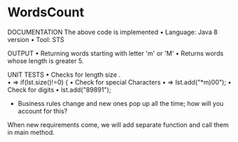 # WordsCount

DOCUMENTATION
The above code is implemented
•	Language:  Java 8 version
•	Tool:    STS

OUTPUT 
•	Returning words starting with letter  'm' or 'M' 
•	Returns words whose length is greater 5.

UNIT TESTS
•	Checks for length size .  
•	=> if(lst.size()!=0) {
•	Check for special Characters
•	=> lst.add("*m)00");
•	Check for digits
•	lst.add("89891");

- Business rules change and new ones pop up all the time; how will you account for this?

When new requirements come, we will add separate function and call them in main method.

